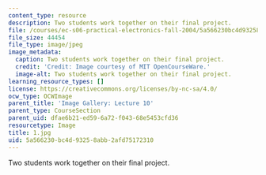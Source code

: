 ```yaml
---
content_type: resource
description: Two students work together on their final project.
file: /courses/ec-s06-practical-electronics-fall-2004/5a566230bc4d93258abb2afd75172310_1.jpg
file_size: 44454
file_type: image/jpeg
image_metadata:
  caption: Two students work together on their final project.
  credit: 'Credit: Image courtesy of MIT OpenCourseWare.'
  image-alt: Two students work together on their final project.
learning_resource_types: []
license: https://creativecommons.org/licenses/by-nc-sa/4.0/
ocw_type: OCWImage
parent_title: 'Image Gallery: Lecture 10'
parent_type: CourseSection
parent_uid: dfae6b21-ed59-6a72-f043-68e5453cfd36
resourcetype: Image
title: 1.jpg
uid: 5a566230-bc4d-9325-8abb-2afd75172310
---
```

Two students work together on their final project.